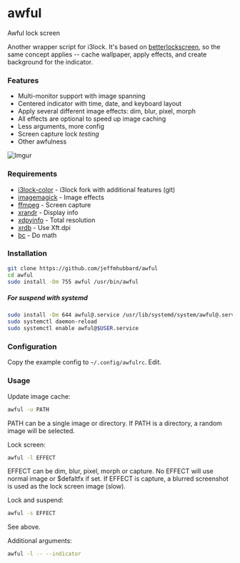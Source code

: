 # awful
Awful lock screen  
  
Another wrapper script for i3lock. It's based on
[betterlockscreen](https://github.com/pavanjadhaw/betterlockscreen), so the
same concept applies -- cache wallpaper, apply effects, and create background
for the indicator.

### Features
- Multi-monitor support with image spanning
- Centered indicator with time, date, and keyboard layout
- Apply several different image effects: dim, blur, pixel, morph
- All effects are optional to speed up image caching
- Less arguments, more config
- Screen capture lock *testing*
- Other awfulness

![Imgur](https://i.imgur.com/y1cpYv7.png)

### Requirements
- [i3lock-color](https://github.com/PandorasFox/i3lock-color) - i3lock fork with additional features (git)  
- [imagemagick](https://www.imagemagick.org/script/index.php) - Image effects  
- [ffmpeg](https://www.ffmpeg.org/) - Screen capture  
- [xrandr](https://www.x.org/wiki/Projects/XRandR/) - Display info  
- [xdpyinfo](https://www.x.org/archive/X11R7.7/doc/man/man1/xdpyinfo.1.xhtml) - Total resolution  
- [xrdb](https://www.x.org/pub/X11R7.5/doc/man/man1/xrdb.1.html) - Use Xft.dpi  
- [bc](https://www.gnu.org/software/bc/) - Do math  

### Installation
```sh
git clone https://github.com/jeffmhubbard/awful
cd awful
sudo install -Dm 755 awful /usr/bin/awful
```

##### For suspend with systemd
```sh
sudo install -Dm 644 awful@.service /usr/lib/systemd/system/awful@.service
sudo systemctl daemon-reload
sudo systemctl enable awful@$USER.service
```

### Configuration
Copy the example config to `~/.config/awfulrc`. Edit.  

### Usage
Update image cache:  
```sh
awful -u PATH
```  
PATH can be a single image or directory. If PATH is a directory, a random image will be selected.  

Lock screen:  
```sh
awful -l EFFECT
```
EFFECT can be dim, blur, pixel, morph or capture. No EFFECT will use normal
image or $defaltfx if set. If EFFECT is capture, a blurred screenshot is
used as the lock screen image (slow).

Lock and suspend:  
```sh
awful -s EFFECT
```
See above.  

Additional arguments:  
```sh
awful -l -- --indicator
```

